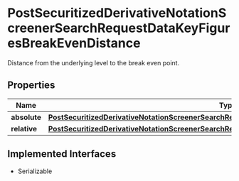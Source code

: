 

# PostSecuritizedDerivativeNotationScreenerSearchRequestDataKeyFiguresBreakEvenDistance

Distance from the underlying level to the break even point.

## Properties

Name | Type | Description | Notes
------------ | ------------- | ------------- | -------------
**absolute** | [**PostSecuritizedDerivativeNotationScreenerSearchRequestDataKeyFiguresBreakEvenDistanceAbsolute**](PostSecuritizedDerivativeNotationScreenerSearchRequestDataKeyFiguresBreakEvenDistanceAbsolute.md) |  |  [optional]
**relative** | [**PostSecuritizedDerivativeNotationScreenerSearchRequestDataKeyFiguresBreakEvenDistanceRelative**](PostSecuritizedDerivativeNotationScreenerSearchRequestDataKeyFiguresBreakEvenDistanceRelative.md) |  |  [optional]


## Implemented Interfaces

* Serializable


